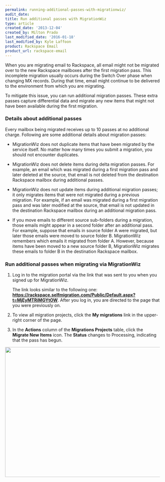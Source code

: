 ```yaml
---
permalink: running-additional-passes-with-migrationwiz/
audit_date:
title: Run additional passes with MigrationWiz
type: article
created_date: '2013-12-04'
created_by: Milton Prado
last_modified_date: '2016-01-18'
last_modified_by: Kyle Laffoon
product: Rackspace Email
product_url: rackspace-email
---
```


When you are migrating email to Rackspace, all email might not be
migrated over to the new Rackspace mailboxes after the first migration
pass. This incomplete migration usually occurs during the Switch Over
phase when changing MX records. During that time, email might continue
to be delivered to the environment from which you are migrating.

To mitigate this issue, you can run additional migration passes. These
extra passes capture differential data and migrate any new items that
might not have been available during the first migration.

### Details about additional passes

Every mailbox being migrated receives up to 10 passes at no additional
charge. Following are some additional details about migration passes:

- MigrationWiz does not duplicate items that have been migrated by the service itself. No matter how many times you submit a migration, you should not encounter duplicates.

- MigrationWiz does not delete items during delta migration passes. For example, an email which was migrated during a first migration pass and later deleted at the source, that email is not deleted from the destination Rackspace mailbox during additional passes.

- MigrationWiz does not update items during additional migration passes; it only migrates items that were not migrated during a previous migration. For example, if an email was migrated during a first migration pass and was later modified at the source, that email is not updated in the destination Rackspace mailbox during an    additional migration pass.

- If you move emails to different source sub-folders during a migration, those emails might appear in a second folder after an additional pass. For example, suppose that emails in source folder A were migrated, but later those emails were moved to source folder B. MigrationWiz remembers which emails it migrated from folder A. However, because items have been moved to a new source folder B,     MigrationWiz migrates these emails to folder B in the destination Rackspace mailbox.

### Run additional passes when migrating via MigrationWiz

1. Log in to the migration portal via the link that was sent to you when
you signed up for MigrationWiz.

    The link looks similar to the following one: **https://rackspace.selfmigration.com/Public/Default.aspx?t=MjEyMTRiMGYtOW**.
After you log in, you are directed to the page that you were previously
on.

2. To view all migration projects, click the **My migrations** link in
the upper-right corner of the page.

3. In the **Actions** column of the **Migrations Projects** table, click
the **Migrate New Items** icon. The **Status** changes to
Processing, indicating that the pass has begun.

<img src="{% asset_path rackspace-email/running-additional-passes-with-migrationwiz/2013-12-04_1555%20copy.jpg %}" width="756" height="422" />
